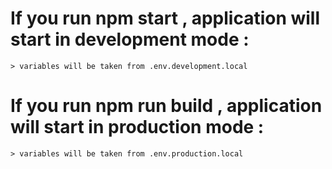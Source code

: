# If you run npm start , application will start in development mode :
```
> variables will be taken from .env.development.local
```
# If you run npm run build , application will start in production mode :
```
> variables will be taken from .env.production.local
```
